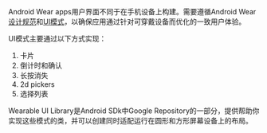 Android Wear apps用户界面不同于在手机设备上构建。需要遵循Android Wear[设计规范](https://developer.android.com/design/wear/index.html)和[UI模式](https://developer.android.com/design/wear/patterns.html)，以确保应用通过针对可穿戴设备而优化的一致用户体验。

UI模式主要通过以下方式实现：
1. 卡片
2. 倒计时和确认
3. 长按消失
4. 2d pickers
5. 选择列表

Wearable UI Library是Android SDk中Google Repository的一部分，提供帮助你实现这些模式的类，并可以创建同时适配运行在圆形和方形屏幕设备上的布局。